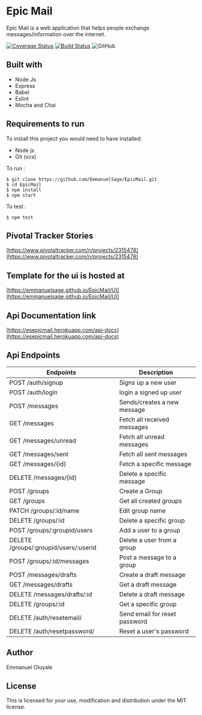 # Epic Mail

Epic Mail is a web application that helps people exchange
messages/information over the internet.

[![Coverage Status](https://coveralls.io/repos/github/EmmanuelSage/EpicMail/badge.svg?branch=develop)](https://coveralls.io/github/EmmanuelSage/EpicMail?branch=develop)
[![Build Status](https://travis-ci.org/EmmanuelSage/EpicMail.svg?branch=develop)](https://travis-ci.org/EmmanuelSage/EpicMail)
![GitHub](https://img.shields.io/github/license/EmmanuelSage/EpicMail.svg)

## Built with
* Node Js
* Express
* Babel
* Eslint
* Mocha and Chai


## Requirements to run
To install this project you would need to have installed:
* Node js
* Git (vcs)

To run :
```node
$ git clone https://github.com/EmmanuelSage/EpicMail.git
$ cd EpicMail
$ npm install
$ npm start
```

To test :
```node
$ npm test
```

## Pivotal Tracker Stories
[https://www.pivotaltracker.com/n/projects/2315478](https://www.pivotaltracker.com/n/projects/2315478)


## Template for the ui is hosted at
[https://emmanuelsage.github.io/EpicMail/UI](https://emmanuelsage.github.io/EpicMail/UI)

## Api Documentation link
[https://esepicmail.herokuapp.com/api-docs](https://esepicmail.herokuapp.com/api-docs)

## Api Endpoints
| Endpoints                                        | Description                              |
| ------------------------------------------------ | -----------------------------------------|
| POST /auth/signup                                | Signs up a new user                      |
| POST /auth/login                                 | login a signed up user                   |
| POST /messages                                   | Sends/creates a new message              |
| GET /messages                                    | Fetch all received messages              |
| GET /messages/unread                             | Fetch all unread messages                |
| GET /messages/sent                               | Fetch all sent messages                  |
| GET /messages/{id}                               | Fetch a specific message                 |
| DELETE /messages/{id}                            | Delete a specific message                |
| POST /groups                                     | Create a Group                           |
| GET /groups                                      | Get all created groups                   |
| PATCH /groups/:id/name                           | Edit group name                          |
| DELETE /groups/:id                               | Delete a specific group                  |
| POST /groups/:groupid/users                      | Add a user to a group                    |
| DELETE /groups/:groupid/users/:userid            | Delete a user from a group               |
| POST /groups/:id/messages                        | Post a message to a group                |
| POST /messages/drafts                            | Create a draft message                   |
| GET /messages/drafts                             | Get a draft message                      |
| DELETE /messages/drafts/:id                      | Delete a draft message                   |
| DELETE /groups/:id                               | Get a specific group                     |
| DELETE /auth/resetemail/                         | Send email for reset password            |
| DELETE /auth/resetpassword/                      | Reset a user's password                  |

## Author
Emmanuel Oluyale

## License
This is licensed for your use, modification and distribution under the MIT license.
